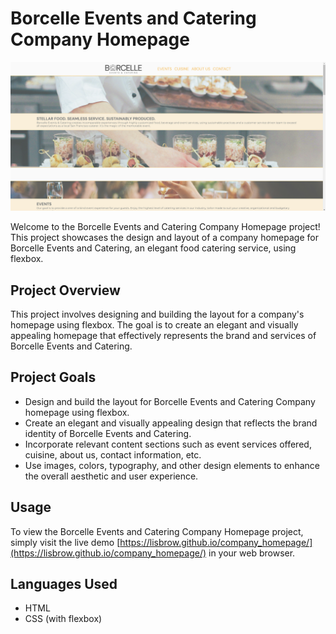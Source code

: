 # Borcelle Events and Catering Company Homepage

![Preview](project-flexboxcompany.png)

Welcome to the Borcelle Events and Catering Company Homepage project! This project showcases the design and layout of a company homepage for Borcelle Events and Catering, an elegant food catering service, using flexbox.

## Project Overview

This project involves designing and building the layout for a company's homepage using flexbox. The goal is to create an elegant and visually appealing homepage that effectively represents the brand and services of Borcelle Events and Catering.

## Project Goals

- Design and build the layout for Borcelle Events and Catering Company homepage using flexbox.
- Create an elegant and visually appealing design that reflects the brand identity of Borcelle Events and Catering.
- Incorporate relevant content sections such as event services offered, cuisine, about us, contact information, etc.
- Use images, colors, typography, and other design elements to enhance the overall aesthetic and user experience.

## Usage

To view the Borcelle Events and Catering Company Homepage project, simply visit the live demo [https://lisbrow.github.io/company_homepage/](https://lisbrow.github.io/company_homepage/) in your web browser.

## Languages Used

- HTML
- CSS (with flexbox)
